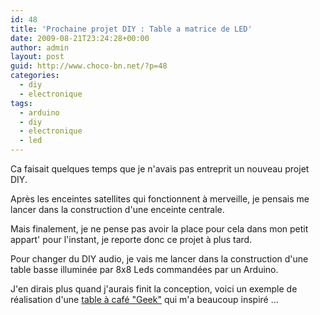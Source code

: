 ```yaml
---
id: 48
title: 'Prochaine projet DIY : Table a matrice de LED'
date: 2009-08-21T23:24:28+00:00
author: admin
layout: post
guid: http://www.choco-bn.net/?p=48
categories:
  - diy
  - electronique
tags:
  - arduino
  - diy
  - electronique
  - led
---
```

Ca faisait quelques temps que je n'avais pas entreprit un nouveau projet DIY.
  
Après les enceintes satellites qui fonctionnent à merveille, je pensais me lancer dans la construction d'une enceinte centrale.
  
Mais finalement, je ne pense pas avoir la place pour cela dans mon petit appart' pour l'instant, je reporte donc ce projet à plus tard.

Pour changer du DIY audio, je vais me lancer dans la construction d'une table basse illuminée par 8x8 Leds commandées par un Arduino.

J'en dirais plus quand j'aurais finit la conception, voici un exemple de réalisation d'une <a href="http://www.instructables.com/id/LED_Matrix_Coffee_Table/" target="_blank">table à café "Geek"</a> qui m'a beaucoup inspiré ...
